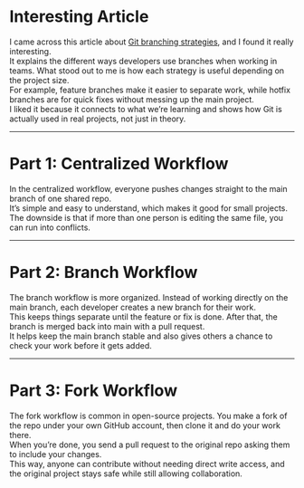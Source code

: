 # Interesting Article

I came across this article about [Git branching strategies](https://www.atlassian.com/git/tutorials/comparing-workflows/gitflow-workflow), and I found it really interesting.  
It explains the different ways developers use branches when working in teams. What stood out to me is how each strategy is useful depending on the project size.  
For example, feature branches make it easier to separate work, while hotfix branches are for quick fixes without messing up the main project.  
I liked it because it connects to what we’re learning and shows how Git is actually used in real projects, not just in theory.  

---

# Part 1: Centralized Workflow

In the centralized workflow, everyone pushes changes straight to the main branch of one shared repo.  
It’s simple and easy to understand, which makes it good for small projects.  
The downside is that if more than one person is editing the same file, you can run into conflicts.  

---

# Part 2: Branch Workflow

The branch workflow is more organized. Instead of working directly on the main branch, each developer creates a new branch for their work.  
This keeps things separate until the feature or fix is done. After that, the branch is merged back into main with a pull request.  
It helps keep the main branch stable and also gives others a chance to check your work before it gets added.  

---

# Part 3: Fork Workflow

The fork workflow is common in open-source projects. You make a fork of the repo under your own GitHub account, then clone it and do your work there.  
When you’re done, you send a pull request to the original repo asking them to include your changes.  
This way, anyone can contribute without needing direct write access, and the original project stays safe while still allowing collaboration.  
